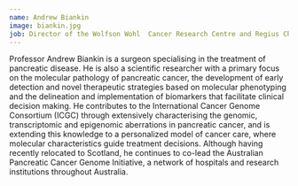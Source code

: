 ```yaml
---
name: Andrew Biankin
image: biankin.jpg
job: Director of the Wolfson Wohl  Cancer Research Centre and Regius Chair of Surgery at The University of Glasgow
---
```

Professor Andrew Biankin is a surgeon specialising in the treatment of pancreatic disease. He is also a scientific researcher with a primary focus on the molecular pathology of pancreatic cancer, the development of early detection and novel therapeutic strategies based on molecular phenotyping and the delineation and implementation of biomarkers that facilitate clinical decision making. He contributes to the International Cancer Genome Consortium (ICGC) through extensively characterising the genomic, transcriptomic and epigenomic aberrations in pancreatic cancer, and is extending this knowledge to a personalized model of cancer care, where molecular characteristics guide treatment decisions. Although having recently relocated to Scotland, he continues to co-lead the Australian Pancreatic Cancer Genome Initiative, a network of hospitals and research institutions throughout Australia.